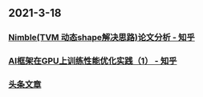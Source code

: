 
## 2021-3-18

### [Nimble(TVM 动态shape解决思路)论文分析 - 知乎](https://zhuanlan.zhihu.com/p/354995641)

### [AI框架在GPU上训练性能优化实践（1） - 知乎](https://zhuanlan.zhihu.com/p/356995654)

### [头条文章](https://weibo.com/ttarticle/x/m/show/id/2309404616012082315457?_wb_client_=1)